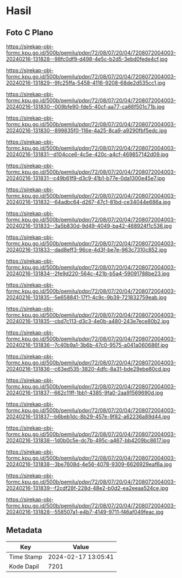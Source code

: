 # Hasil

## Foto C Plano

https://sirekap-obj-formc.kpu.go.id/500b/pemilu/pdpr/72/08/07/20/04/7208072004003-20240216-131828--98fc0df9-d498-4e5c-b2d5-3ebd0fede4cf.jpg

https://sirekap-obj-formc.kpu.go.id/500b/pemilu/pdpr/72/08/07/20/04/7208072004003-20240216-131829--9fc25ffa-5458-4116-9208-68de2d535cc1.jpg

https://sirekap-obj-formc.kpu.go.id/500b/pemilu/pdpr/72/08/07/20/04/7208072004003-20240216-131830--009bfe90-fde5-40cf-aa77-ca66f501c71b.jpg

https://sirekap-obj-formc.kpu.go.id/500b/pemilu/pdpr/72/08/07/20/04/7208072004003-20240216-131830--899835f0-116e-4a25-8ca9-a9290fbf5edc.jpg

https://sirekap-obj-formc.kpu.go.id/500b/pemilu/pdpr/72/08/07/20/04/7208072004003-20240216-131831--d104cce6-4c5e-420c-a4cf-469857142d09.jpg

https://sirekap-obj-formc.kpu.go.id/500b/pemilu/pdpr/72/08/07/20/04/7208072004003-20240216-131831--c49b61f9-d3c9-41b1-b77e-0da1300e45e7.jpg

https://sirekap-obj-formc.kpu.go.id/500b/pemilu/pdpr/72/08/07/20/04/7208072004003-20240216-131832--64adbc64-d267-47c1-81bd-ce34044e686a.jpg

https://sirekap-obj-formc.kpu.go.id/500b/pemilu/pdpr/72/08/07/20/04/7208072004003-20240216-131833--3a5b830d-9d49-4049-ba42-468924f1c536.jpg

https://sirekap-obj-formc.kpu.go.id/500b/pemilu/pdpr/72/08/07/20/04/7208072004003-20240216-131833--dad8eff3-96ce-4d3f-be7e-963c7310c852.jpg

https://sirekap-obj-formc.kpu.go.id/500b/pemilu/pdpr/72/08/07/20/04/7208072004003-20240216-131834--2fe9d220-564c-421b-b5a4-59091788be23.jpg

https://sirekap-obj-formc.kpu.go.id/500b/pemilu/pdpr/72/08/07/20/04/7208072004003-20240216-131835--5e658841-17f1-4c9c-9b39-721832759eab.jpg

https://sirekap-obj-formc.kpu.go.id/500b/pemilu/pdpr/72/08/07/20/04/7208072004003-20240216-131835--cbd7c113-d3c3-4e0b-a480-243e7ece80b2.jpg

https://sirekap-obj-formc.kpu.go.id/500b/pemilu/pdpr/72/08/07/20/04/7208072004003-20240216-131836--7c40b9a1-3b6b-47c0-9575-a041a060686f.jpg

https://sirekap-obj-formc.kpu.go.id/500b/pemilu/pdpr/72/08/07/20/04/7208072004003-20240216-131836--c63ed535-3820-4dfc-8a31-bde29ebe80cd.jpg

https://sirekap-obj-formc.kpu.go.id/500b/pemilu/pdpr/72/08/07/20/04/7208072004003-20240216-131837--662c11ff-1bb1-4385-9fa0-2aa91569690d.jpg

https://sirekap-obj-formc.kpu.go.id/500b/pemilu/pdpr/72/08/07/20/04/7208072004003-20240216-131837--b6beb1dc-8b29-457e-9f82-a62236a89d44.jpg

https://sirekap-obj-formc.kpu.go.id/500b/pemilu/pdpr/72/08/07/20/04/7208072004003-20240216-131838--1d0b0c5e-dc7b-495c-a467-bb4209bc8617.jpg

https://sirekap-obj-formc.kpu.go.id/500b/pemilu/pdpr/72/08/07/20/04/7208072004003-20240216-131838--3be7608d-4e56-4078-9309-6626929eaf6a.jpg

https://sirekap-obj-formc.kpu.go.id/500b/pemilu/pdpr/72/08/07/20/04/7208072004003-20240216-131839--f2cdf28f-228d-48e2-b0d2-ea2eeaa524ce.jpg

https://sirekap-obj-formc.kpu.go.id/500b/pemilu/pdpr/72/08/07/20/04/7208072004003-20240216-131828--558507a1-e4b7-4149-9711-f46af049feac.jpg


## Metadata

| Key        | Value               |
| ---------- | ------------------- |
| Time Stamp | 2024-02-17 13:05:41 |
| Kode Dapil | 7201                |



